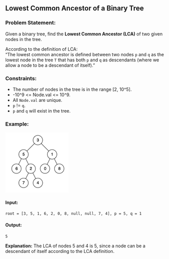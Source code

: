 ## Lowest Common Ancestor of a Binary Tree

### Problem Statement:
Given a binary tree, find the **Lowest Common Ancestor (LCA)** of two given nodes in the tree.

According to the definition of LCA:  
“The lowest common ancestor is defined between two nodes `p` and `q` as the lowest node in the tree `T` that has both `p` and `q` as descendants (where we allow a node to be a descendant of itself).”

### Constraints:
- The number of nodes in the tree is in the range [2, 10^5].
- -10^9 <= Node.val <= 10^9.
- All `Node.val` are unique.
- `p` != `q`.
- `p` and `q` will exist in the tree.

### Example:
![](tree2.png)

#### Input:
```plaintext
root = [3, 5, 1, 6, 2, 0, 8, null, null, 7, 4], p = 5, q = 1
```
#### Output:
```plaintext
5
```
**Explanation:** The LCA of nodes 5 and 4 is 5, since a node can be a descendant of itself according to the LCA definition.
